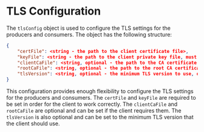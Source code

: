 # TLS Configuration
The `tlsConfig` object is used to configure the TLS settings for the producers and consumers. The object has the following structure:
```json
{
    "certFile": <string - the path to the client certificate file>,
    "keyFile": <string - the path to the client private key file, must be unencrypted>,
    "clientCaFile": <string, optional - the path to the CA certificate file>,
    "rootCaFile": <string, optional - the path to the root CA certificate file>,
    "tlsVersion": <string, optional - the minimum TLS version to use, default is "TLSv1.2">,
}
```

This configuration provides enough flexibility to configure the TLS settings for the producers and consumers. The `certFile` and `keyFile` are required to be set in order for the client to work correctly. The `clientCaFile` and `rootCaFile` are optional and can be set if the client requires them. The `tlsVersion` is also optional and can be set to the minimum TLS version that the client should use.